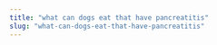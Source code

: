 ```yaml
---
title: "what can dogs eat that have pancreatitis"
slug: "what-can-dogs-eat-that-have-pancreatitis"
---
```


